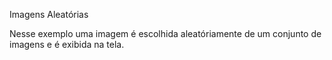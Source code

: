 Imagens Aleatórias

Nesse exemplo uma imagem é escolhida aleatóriamente de um conjunto de imagens e é exibida na tela.


